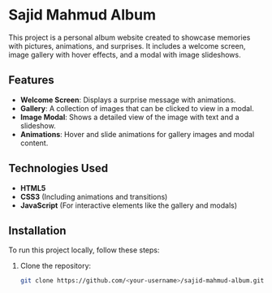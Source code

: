 # Sajid Mahmud Album

This project is a personal album website created to showcase memories with pictures, animations, and surprises. It includes a welcome screen, image gallery with hover effects, and a modal with image slideshows.

## Features

- **Welcome Screen**: Displays a surprise message with animations.
- **Gallery**: A collection of images that can be clicked to view in a modal.
- **Image Modal**: Shows a detailed view of the image with text and a slideshow.
- **Animations**: Hover and slide animations for gallery images and modal content.

## Technologies Used

- **HTML5**
- **CSS3** (Including animations and transitions)
- **JavaScript** (For interactive elements like the gallery and modals)

## Installation

To run this project locally, follow these steps:

1. Clone the repository:
   ```bash
   git clone https://github.com/<your-username>/sajid-mahmud-album.git
